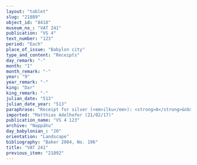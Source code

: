 ```yaml
---
layout: "tablet"
slug: "21889"
object_id: "8418"
museum_no_: "VAT 241"
publication: "VS 4"
text_number: "123"
period: "Each"
place_of_issue: "Babylon city"
type_and_content: "Receipts"
day_remark: "-"
month: "I"
month_remark: "-"
year: "9"
year_remark: "-"
king: "Dar"
king_remark: "-"
julian_date: "513"
julian_date_year: "513"
paraphrase: "Receipt for silver (<em>ilku</em>): <strong>A</strong>&nbsp;receives from <strong>B</strong> 1/3 mina 8 shekels of white silver as the service obligation (<em>ilku</em>) of <strong>C<sub>1</sub></strong>&nbsp;and <strong>C<sub>2</sub></strong> till the end of Ayyāru (II) of the 19<sup>th</sup> year. 3 witnesses and the scribe (Nab&ucirc;-udammiq//Egibi). Addendum: Each party has taken a copy.<br /> &nbsp;<br /> <strong>A</strong>&nbsp;= Iddin-Nab&ucirc;/Nab&ucirc;-bān-zēri//Nappāhu; <strong>B</strong> = Arad-Bēl/Gūzānu//Tunāya; <strong>C<sub>1</sub></strong>&nbsp;= Gūzānu/Bēl-useppe//Bābūtu; <strong>C<sub>2</sub></strong>&nbsp;= &Scaron;ulum-ana-Bābili/Bēl-useppe//Bābūtu (brother of <strong>C<sub>1</sub></strong>)<br /> &nbsp;"
imported: "Matthias Adelhofer (21/02/17)"
publication_name: "VS 4 123"
archive: "Nappāhu"
day_babylonian_: "20"
orientation: "Landscape"
bibliography: "Baker 2004, No. 196"
title: "VAT 241"
previous_item: "21892"
---
```

